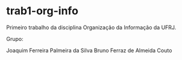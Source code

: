 # trab1-org-info
Primeiro trabalho da disciplina Organização da Informação da UFRJ.

Grupo:

Joaquim Ferreira Palmeira da Silva
Bruno Ferraz de Almeida Couto
